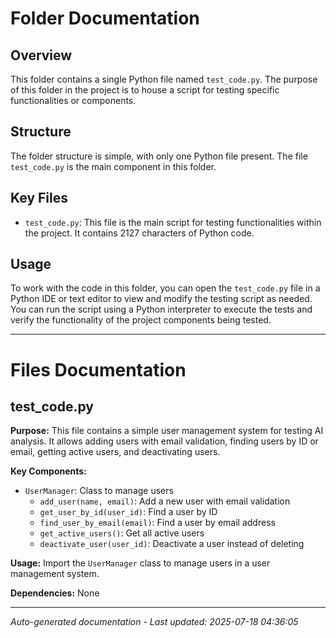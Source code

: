 # Folder Documentation

## Overview
This folder contains a single Python file named `test_code.py`. The purpose of this folder in the project is to house a script for testing specific functionalities or components.

## Structure
The folder structure is simple, with only one Python file present. The file `test_code.py` is the main component in this folder.

## Key Files
- `test_code.py`: This file is the main script for testing functionalities within the project. It contains 2127 characters of Python code.

## Usage
To work with the code in this folder, you can open the `test_code.py` file in a Python IDE or text editor to view and modify the testing script as needed. You can run the script using a Python interpreter to execute the tests and verify the functionality of the project components being tested.

---

# Files Documentation

## test_code.py

**Purpose:** This file contains a simple user management system for testing AI analysis. It allows adding users with email validation, finding users by ID or email, getting active users, and deactivating users.

**Key Components:**
- `UserManager`: Class to manage users
  - `add_user(name, email)`: Add a new user with email validation
  - `get_user_by_id(user_id)`: Find a user by ID
  - `find_user_by_email(email)`: Find a user by email address
  - `get_active_users()`: Get all active users
  - `deactivate_user(user_id)`: Deactivate a user instead of deleting

**Usage:** Import the `UserManager` class to manage users in a user management system.

**Dependencies:** None

---
*Auto-generated documentation - Last updated: 2025-07-18 04:36:05*
